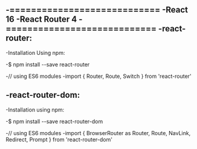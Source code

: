 -============================
-React 16
-React Router 4
-============================
-react-router:
----------------------------

-Installation Using npm:

-$ npm install --save react-router

-// using ES6 modules
-import { Router, Route, Switch } from 'react-router'

-react-router-dom:
---------------------------
-Installation using npm:

-$ npm install --save react-router-dom

-// using ES6 modules
-import { BrowserRouter as Router, Route, NavLink, Redirect, Prompt } from 'react-router-dom'
